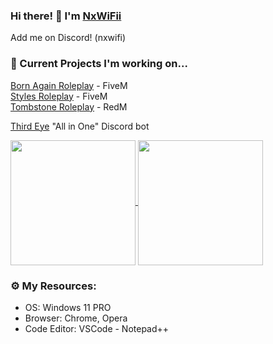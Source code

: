 ### Hi there! 👋 I'm [NxWiFii](https://github.com/NxWiFii)
Add me on Discord! (nxwifi)

### 🚧 Current Projects I'm working on... 
[Born Again Roleplay](https://discord.gg/3KAPXyUxWJ) - FiveM <br>
[Styles Roleplay](https://discord.gg/SASS2K22mz) - FiveM <br>
[Tombstone Roleplay](https://discord.gg/KD9fcZNK4G) - RedM <br>

[Third Eye](https://github.com/NxWiFii/ThirdEye) "All in One" Discord bot




<a href="https://github.com/nxwifii/github-readme-stats">
  <img height=200 align="center" src="https://github-readme-stats.vercel.app/api?username=nxwifii" />
</a>
<a href="https://github.com/nxwifii/convoychat">
  <img height=200 align="center" src="https://github-readme-stats.vercel.app/api/top-langs?username=nxwifii&layout=compact&langs_count=8&card_width=320" />
</a>


### ⚙️ My Resources: 
- OS: Windows 11 PRO
- Browser: Chrome, Opera
- Code Editor: VSCode - Notepad++
